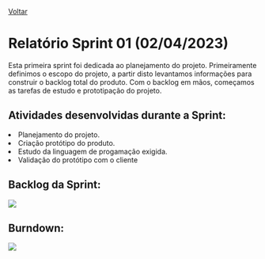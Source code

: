 <a href="../README.md">Voltar</a>

# Relatório Sprint 01 (02/04/2023)

Esta primeira sprint foi dedicada ao planejamento do projeto. Primeiramente definimos o escopo do projeto, a partir disto levantamos informações para construir o backlog total do produto. Com o backlog em mãos, começamos as tarefas de estudo e prototipação do projeto.

## Atividades desenvolvidas durante a Sprint:

<li>Planejamento do projeto.</li>
<li>Criação protótipo do produto.</li>
<li>Estudo da linguagem de progamação exigida.</li>
<li>Validação do protótipo com o cliente</li>


## Backlog da Sprint:

<img src="https://user-images.githubusercontent.com/112170274/229106631-a8c49352-8ca4-426c-beca-8b0332143a1d.PNG" />

## Burndown:

<img src="https://user-images.githubusercontent.com/112170274/229329453-7edb0a4e-8ad3-4cfe-ac61-15fef83b834e.png" />
